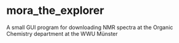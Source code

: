 # mora_the_explorer
A small GUI program for downloading NMR spectra at the Organic Chemistry department at the WWU Münster 
